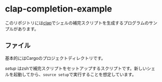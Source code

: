 # clap-completion-example

このリポジトリには[clap](https://crates.io/crates/clap)でシェルの補完スクリプトを生成するプログラムのサンプルがあります。

## ファイル

基本的にはCargoのプロジェクトディレクトリです。

_setup_ はzshで補完スクリプトをセットアップするスクリプトです。新しいシェルを起動してから、`source setup`で実行することを想定しています。
